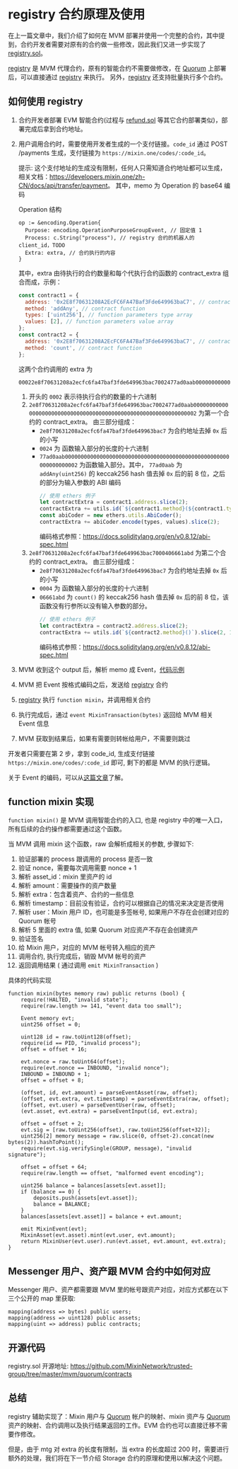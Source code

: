 # registry 合约原理及使用

在上一篇文章中，我们介绍了如何在 MVM 部署并使用一个完整的合约，其中提到，合约开发者需要对原有的合约做一些修改，因此我们又进一步实现了 [registry.sol](#开源代码)。

[registry](#开源代码) 是 MVM 代理合约，原有的智能合约不需要做修改，在 [Quorum](/testnet/join) 上部署后，可以直接通过 [registry](#开源代码) 来执行。
另外，[registry](#开源代码) 还支持批量执行多个合约。

## 如何使用 registry

1. 合约开发者部署 EVM 智能合约(过程与 [refund.sol](./refund.html##refund-sol-源码) 等其它合约部署类似)，部署完成后拿到合约地址。

2. 用户调用合约时，需要使用开发者生成的一个支付链接。`code_id` 通过 POST /payments 生成，支付链接为 `https://mixin.one/codes/:code_id`。

   提示: 这个支付地址的生成没有限制，任何人只需知道合约地址都可以生成，相关文档：<https://developers.mixin.one/zh-CN/docs/api/transfer/payment>。
   其中，memo 为 Operation 的 base64 编码

   Operation 结构
   ```golang
   op := &encoding.Operation{
     Purpose: encoding.OperationPurposeGroupEvent, // 固定值 1
     Process: c.String("process"), // registry 合约的机器人的 client_id，TODO
     Extra: extra, // 合约执行的内容
   }
   ```

   其中，extra 由待执行的合约数量和每个代执行合约函数的 contract_extra 组合而成，示例：

   ```javascript
   const contract1 = {
     address: '0x2E8f70631208A2EcFC6FA47Baf3Fde649963baC7', // contract address
     method: 'addAny', // contract function
     types: ['uint256'], // function parameters type array
     values: [2], // function parameters value array
   };
   const contract2 = {
     address: '0x2E8f70631208A2EcFC6FA47Baf3Fde649963baC7', // contract address
     method: 'count', // contract function
   };
   ```
   这两个合约调用的 extra 为 
   ```text
   00022e8f70631208a2ecfc6fa47baf3fde649963bac7002477ad0aab00000000000000000000000000000000000000000000000000000000000000022e8f70631208a2ecfc6fa47baf3fde649963bac7000406661abd    
   ```

   1. 开头的 `0002` 表示待执行合约的数量的十六进制
   2. `2e8f70631208a2ecfc6fa47baf3fde649963bac7002477ad0aab0000000000000000000000000000000000000000000000000000000000000002` 为第一个合约的 contract_extra。
      由三部分组成：
      * `2e8f70631208a2ecfc6fa47baf3fde649963bac7` 为合约地址去掉 `0x` 后的小写
      * `0024` 为 函数输入部分的长度的十六进制
      * `77ad0aab0000000000000000000000000000000000000000000000000000000000000002` 为函数输入部分。其中，
        `77ad0aab` 为 `addAny(uint256)` 的 keccak256 hash 值去掉 `0x` 后的前 8 位，之后的部分为输入参数的 ABI 编码
        ```javascript
        // 使用 ethers 例子
        let contractExtra = contract1.address.slice(2);
        contractExtra += utils.id(`${contract1.method}(${contract1.types[0]})`).slice(2, 10)
        const abiCoder = new ethers.utils.AbiCoder();
        contractExtra += abiCoder.encode(types, values).slice(2);
        ```
        编码格式参照：<https://docs.soliditylang.org/en/v0.8.12/abi-spec.html>
   3. `2e8f70631208a2ecfc6fa47baf3fde649963bac7000406661abd` 为第二个合约的 contract_extra。
      由三部分组成：
      * `2e8f70631208a2ecfc6fa47baf3fde649963bac7` 为合约地址去掉 `0x` 后的小写
      * `0004` 为 函数输入部分的长度的十六进制
      * `06661abd` 为 `count()` 的 keccak256 hash 值去掉 `0x` 后的前 8 位，该函数没有行参所以没有输入参数的部分。
        ```javascript
        // 使用 ethers 例子
        let contractExtra = contract2.address.slice(2);
        contractExtra += utils.id(`${contract2.method}()`).slice(2, 10)
        ```
        编码格式参照：<https://docs.soliditylang.org/en/v0.8.12/abi-spec.html>

3. MVM 收到这个 output 后，解析 memo 成 Event，[代码示例](https://github.com/MixinNetwork/trusted-group/blob/cf3fae2ecacf95e3db7e21c10b7729ab9c11474b/mvm/eos/utils.go#L46)
4. MVM 把 Event 按格式编码之后，发送给 [registry](#开源代码) 合约
5. [registry](#开源代码) 执行 `function mixin`，并调用相关合约
6. 执行完成后，通过 `event MixinTransaction(bytes)`  返回给 MVM 相关 Event 信息
7. MVM 获取到结果后，如果有需要则转帐给用户，不需要则跳过

开发者只需要在第 2 步，拿到 code_id, 生成支付链接 `https://mixin.one/codes/:code_id` 即可, 剩下的都是 MVM 的执行逻辑。 

关于 Event 的编码，可以从[这篇文章](/guide/encoding.html#mtg-到-mvm-的编码格式)了解。

## function mixin 实现

`function mixin()` 是 MVM 调用智能合约的入口, 也是 registry 中的唯一入口，所有后续的合约操作都需要通过这个函数。

当 MVM 调用 mixin 这个函数，raw 会解析成相关的参数, 步骤如下:

1. 验证部署的 process 跟调用的 process 是否一致
2. 验证 nonce，需要每次调用需要 nonce + 1
3. 解析 asset_id：mixin 里资产的 id
4. 解析 amount：需要操作的资产数量
5. 解析 extra：包含着资产、合约的一些信息
6. 解析 timestamp：目前没有验证，合约可以根据自己的情况来决定是否使用
7. 解析 user：Mixin 用户 ID，也可能是多签帐号, 如果用户不存在会创建对应的 Quorum 帐号
8. 解析 5 里面的 extra 值, 如果 Quorum 对应资产不存在会创建资产
9. 验证签名
10. 给 Mixin 用户，对应的 MVM 帐号转入相应的资产
11. 调用合约, 执行完成后，销毁 MVM 帐号的资产
12. 返回调用结果 ( 通过调用 `emit MixinTransaction` )

具体的代码实现

```solidity
function mixin(bytes memory raw) public returns (bool) {
    require(!HALTED, "invalid state");
    require(raw.length >= 141, "event data too small");

    Event memory evt;
    uint256 offset = 0;

    uint128 id = raw.toUint128(offset);
    require(id == PID, "invalid process");
    offset = offset + 16;

    evt.nonce = raw.toUint64(offset);
    require(evt.nonce == INBOUND, "invalid nonce");
    INBOUND = INBOUND + 1;
    offset = offset + 8;

    (offset, id, evt.amount) = parseEventAsset(raw, offset);
    (offset, evt.extra, evt.timestamp) = parseEventExtra(raw, offset);
    (offset, evt.user) = parseEventUser(raw, offset);
    (evt.asset, evt.extra) = parseEventInput(id, evt.extra);

    offset = offset + 2;
    evt.sig = [raw.toUint256(offset), raw.toUint256(offset+32)];
    uint256[2] memory message = raw.slice(0, offset-2).concat(new bytes(2)).hashToPoint();
    require(evt.sig.verifySingle(GROUP, message), "invalid signature");

    offset = offset + 64;
    require(raw.length == offset, "malformed event encoding");

    uint256 balance = balances[assets[evt.asset]];
    if (balance == 0) {
        deposits.push(assets[evt.asset]);
        balance = BALANCE;
    }
    balances[assets[evt.asset]] = balance + evt.amount;

    emit MixinEvent(evt);
    MixinAsset(evt.asset).mint(evt.user, evt.amount);
    return MixinUser(evt.user).run(evt.asset, evt.amount, evt.extra);
}
```

## Messenger 用户、资产跟 MVM 合约中如何对应

Messenger 用户、资产都需要跟 MVM 里的帐号跟资产对应，对应方式都在以下三个公开的 map 里获取:

```solidity
mapping(address => bytes) public users;
mapping(address => uint128) public assets;
mapping(uint => address) public contracts;
```

## 开源代码

registry.sol 开源地址: <https://github.com/MixinNetwork/trusted-group/tree/master/mvm/quorum/contracts>

## 总结

registry 辅助实现了：Mixin 用户与 [Quorum](/testnet/join) 帐户的映射、mixin 资产与 [Quorum](/testnet/join) 资产的映射、合约调用以及执行结果返回的工作。EVM 合约也可以直接迁移不需要作修改。

但是，由于 mtg 对 extra 的长度有限制，当 extra 的长度超过 200 时，需要进行额外的处理，我们将在下一节介绍 Storage 合约的原理和使用以解决这个问题。
